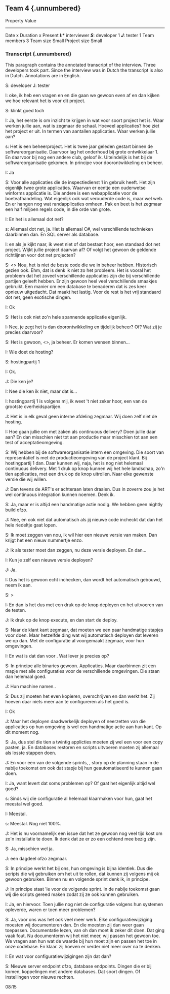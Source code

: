 ## Team 4 {.unnumbered}

Property        Value
------------    ---------
Date            x
Duration        x
Present         ***I:**** interviewer
                ***S***: developer 1
                ***J***: tester 1
Team members    3
Team size       Small
Project size    Small

### Transcript {.unnumbered}

This paragraph contains the annotated transcript of the interview. Three developers took part. Since the interview was in Dutch the transcript is also in Dutch. Annotations are in English.

S: developer
J: tester

I: oke, ik heb een vragen en en die gaan we gewoon even af en dan kijken we hoe relevant het is voor dit project.

S: klinkt goed toch

I: Ja, het eerste is om inzicht te krijgen in wat voor soort project het is. Waar werken jullie aan, wat is zegmaar de schaal. Hoeveel applicaties? hoe ziet het project er uit. In termen van aantallen applicaties. Waar werken jullie aan?

s: Het is een beheerproject. Het is twee jaar geleden gestart binnen de softwareorganisatie. Daarvoor lag het onderhoud bij grote ontwikkelaar 1. En daarvoor bij nog een andere club, geloof ik. Uiteindelijk is het bij de softwareorganisatie gekomen. In principe voor doorontwikkeling en beheer.

I: Ja

S: Voor alle applicaties die de inspectiedienst 1 in gebruik heeft. Het zijn eigenlijk twee grote applicaties. Waarvan er eentje een ouderwetse winforms applicatie is. Die andere is een webapplicatie voor de boeteafhandeling. Wat eigenlijk ook wat verouderde code is, maar wel web. En er hangen nog wat randapplicaties omheen. Pak en beet is het zegmaar een half miljoen regels code, in die orde van grote.

I: En het is allemaal dot net?

s: Allemaal dot net, ja. Het is allemaal C#, wel verschillende technieken daarbinnen dan. En SQL server als database.

I: en als je kijkt naar, ik weet niet of dat bestaat hoor, een standaad dot net project. Wijkt jullie project daarvan af? Of volgt het gewoon de geldende richtlijnen voor dot net projecten?

S: <<gelach>> Nou, het is niet de beste code die we in beheer hebben. Historisch gezien ook. Ehm, dat is denk ik niet zo het probleem. Het is vooral het probleem dat het zoveel verschillende applicaties zijn die bij verschillende partijen geleeft hebben. Er zijn gewoon heel veel verschillende smaakjes gebruikt. Een manier om een database te benaderen dat is zes keer opnieuw uitgedacht. Dat maakt het lastig. Voor de rest is het vrij standaard dot net, geen exotische dingen.

I: Ok

S: Het is ook niet zo'n hele spannende applicatie eigenlijk.

I: Nee, je zegt het is dan doorontwikkeling en tijdelijk beheer? Of? Wat zij je precies daarvoor?

S: Het is gewoon, <<eh>>, ja beheer. Er komen wensen binnen...

I: Wie doet de hosting?

S: hostingpartij 1

I: Ok.

J: Die ken je?

I: Nee die ken ik niet, maar dat is...

I: hostingpartij 1 is volgens mij, ik weet 't niet zeker hoor, een van de grootste overheidspartijen.

J: Het is in elk geval geen interne afdeling zegmaar. Wij doen zelf niet de hosting.

I: Hoe gaan jullie om met zaken als continuous delivery? Doen jullie daar aan? En dan misschien niet tot aan productie maar misschien tot aan een test of acceptatieomgeving.

S: Wij hebben bij de softwareorganisatie intern een omgeving. Die soort van representatief is met de productieomgeving van de project klant. Bij hostingpartij 1 dan.
Daar kunnen wij, naja, het is nog niet helemaal continuous delivery. Met 1 druk op knop kunnen wij het hele landschap, zo'n tien applicaties, met een druk op de knop uitrollen.
Naar elke gewenste versie die wij willen.

J: Dan tevens de ART's er achteraan laten draaien. Dus in zoverre zou je het wel continuous integration kunnen noemen. Denk ik.

S: Ja, maar er is altijd een handmatige actie nodig. We hebben geen nightly build ofzo.

J: Nee, en ook niet dat automatisch als jij nieuwe code incheckt dat dan het hele riedeltje gaat lopen.

S: Ik moet zeggen van nou, ik wil hier een nieuwe versie van maken. Dan krijgt het een nieuw nummertje enzo.

J: Ik als tester moet dan zeggen, nu deze versie deployen. En dan...

I: Kun je zelf een nieuwe versie deployen?

J: Ja.

I: Dus het is gewoon echt inchecken, dan wordt het automatisch gebouwd, neem ik aan.

S: <mm mm>>

I: En dan is het dus met een druk op de knop deployen en het uitvoeren van de testen.

J: Ik druk op de knop execute, en dan start de deploy.

S: Naar de <ehh> klant kant zegmaar, dat <uuhm> moeten we een paar handmatige stapjes voor doen. Maar hetzelfde ding wat wij automatisch deployen dat leveren we op dan. Met de configuratie al voorgemaakt zegmaar, voor hun omgevingen.

I: En wat is dat dan voor <eh>. Wat lever je precies op?

S: In principe alle binaries gewoon. Applicaties. Maar daarbinnen zit een mapje met alle configuraties voor de verschillende omgevingen. Die staan dan helemaal goed.

J: Hun machine namen..

S: Dus zij moeten het even kopieren, overschrijven en dan werkt het. Zij hoeven daar niets meer aan te configureren als het goed is.

I: Ok

J: Maar het deployen daadwerkelijk deployen of neerzetten van die applicaties op hun omgeving is wel een handmatige actie aan hun kant. Op dit moment nog.

S: Ja, dus stel die tien a twintig applicties moeten zij wel een voor een copy pasten, ja. En databases restoren en scripts uitvoeren moeten zij allemaal als losste stappen doen.

J: En voor een van de volgende sprints, <ehm>, story op de planning staan in de nabije toekomst om ook dat stapje bij hun geautomatiseerd te kunnen gaan doen.

I: Ja, want levert dat soms problemen op? Of gaat het eigenlijk altijd wel goed?

s: Sinds wij die configuratie al helemaal klaarmaken voor hun, gaat het meestal wel goed.

I: Meestal.

s: Meestal. Nog niet 100%.

J: Het is nu voornamelijk een issue dat het ze gewoon nog veel tijd kost om zo'n installatie te doen. Ik denk dat ze er zo een ochtend mee bezig zijn.

S: Ja, misschien wel ja.

J: een dagdeel ofzo zegmaar.

S: In principe werkt het bij ons, hun omgeving is bijna identiek. Dus die scripts die wij gebruiken om het uit te rollen, dat kunnen zij volgens mij ok gewoon gebruiken. Binnen nu en volgende sprint denk ik, in principe.

J: In principe staat 'ie voor de volgende sprint. In de nabije toekomst gaan wij die scripts gereed maken zodat zij ze ook kunnen gebruiken.

I: Ja, en hiervoor. Toen jullie nog niet de configuratie volgens hun systemen opleverde, waren er toen meer problemen?

S: Ja, voor ons was het ook veel meer werk. Elke configuratiewijziging moesten wij documenteren dan. En die moesten zij dan weer gaan toepassen. Documentatie lezen, van oh dan moet ik zeker dit doen. Dat ging vaak fout.
Nu documenteren wij het niet meer, wij passen het gewoon toe. We vragen aan hun wat de waarde bij hun moet zijn en passen het toe in onze codebase. En klaar. zij hoeven er verder niet meer over na te denken.

I: En wat voor configuratiewijzigingen zijn dat dan?

S: <eeh> Nieuwe server endpoint ofzo, database endpoints. Dingen die er bij komen, koppelingen met andere databases. Dat soort dingen. Of instellingen voor nieuwe rechten.

08:15
